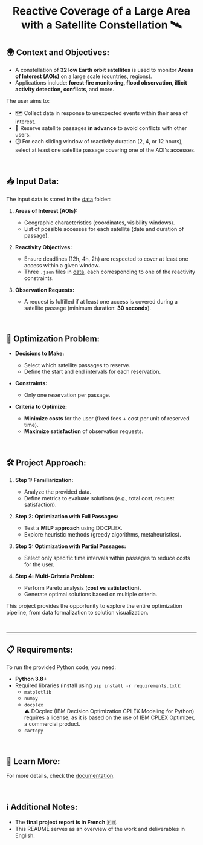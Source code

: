 <h1 align='center'> Reactive Coverage of a Large Area with a Satellite Constellation 🛰️ </h1>

## **🌍 Context and Objectives:**
- A constellation of **32 low Earth orbit satellites** is used to monitor **Areas of Interest (AOIs)** on a large scale (countries, regions).  
- Applications include: **forest fire monitoring, flood observation, illicit activity detection, conflicts**, and more.  

The user aims to:  
  - 🗺️ Collect data in response to unexpected events within their area of interest.  
  - 🎯 Reserve satellite passages **in advance** to avoid conflicts with other users.  
  - ⏱️ For each sliding window of reactivity duration (2, 4, or 12 hours), select at least one satellite passage covering one of the AOI's accesses.

<br>

## **📥 Input Data:**
The input data is stored in the [data](data) folder:  

1. **Areas of Interest (AOIs):**  
   - Geographic characteristics (coordinates, visibility windows).  
   - List of possible accesses for each satellite (date and duration of passage).  

2. **Reactivity Objectives:**  
   - Ensure deadlines (12h, 4h, 2h) are respected to cover at least one access within a given window.  
   - Three `.json` files in [data](data), each corresponding to one of the reactivity constraints.  

3. **Observation Requests:**  
   - A request is fulfilled if at least one access is covered during a satellite passage (minimum duration: **30 seconds**).  

<br>

## **🚀 Optimization Problem:**
- **Decisions to Make:**  
  - Select which satellite passages to reserve.  
  - Define the start and end intervals for each reservation.  

- **Constraints:**  
  - Only one reservation per passage.  

- **Criteria to Optimize:**  
  - **Minimize costs** for the user (fixed fees + cost per unit of reserved time).  
  - **Maximize satisfaction** of observation requests.  

<br>

## **🛠️ Project Approach:**

1. **Step 1: Familiarization:**  
   - Analyze the provided data.  
   - Define metrics to evaluate solutions (e.g., total cost, request satisfaction).  

2. **Step 2: Optimization with Full Passages:**  
   - Test a **MILP approach** using DOCPLEX.  
   - Explore heuristic methods (greedy algorithms, metaheuristics).  

3. **Step 3: Optimization with Partial Passages:**  
   - Select only specific time intervals within passages to reduce costs for the user.  

4. **Step 4: Multi-Criteria Problem:**  
   - Perform Pareto analysis (**cost vs satisfaction**).  
   - Generate optimal solutions based on multiple criteria.  

This project provides the opportunity to explore the entire optimization pipeline, from data formalization to solution visualization.

<br>

---

## **📋 Requirements:**
To run the provided Python code, you need:  
- **Python 3.8+**  
- Required libraries (install using `pip install -r requirements.txt`):  
  - `matplotlib`  
  - `numpy`  
  - `docplex`   
    ⚠️ DOcplex (IBM Decision Optimization CPLEX Modeling for Python) requires a license, as it is based on the use of IBM CPLEX Optimizer, a commercial product. 
  - `cartopy`  

<br>

## **📖 Learn More:**
For more details, check the [documentation](Documentation.pdf).  

<br>

## **ℹ️ Additional Notes:**
- The **final project report is in French** 🇫🇷.  
- This README serves as an overview of the work and deliverables in English.  
